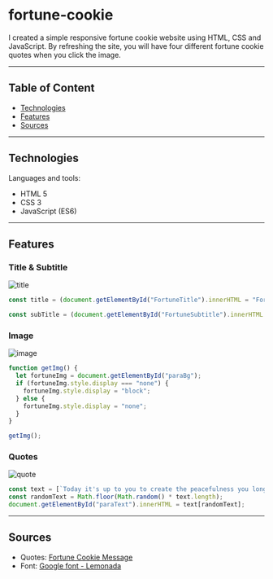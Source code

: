 # fortune-cookie

I created a simple responsive fortune cookie website using HTML, CSS and JavaScript. By refreshing the site, you will have four different fortune cookie quotes when you click the image. 

---
## Table of Content
- [Technologies](https://github.com/jjessicacho/fortune-cookie#technologies)
- [Features](https://github.com/jjessicacho/fortune-cookie#features)
- [Sources](https://github.com/jjessicacho/fortune-cookie#sources)

---

## Technologies
Languages and tools:
- HTML 5
- CSS 3
- JavaScript (ES6)

---

## Features
### Title & Subtitle
![title](https://user-images.githubusercontent.com/40417828/103501886-6ec25f80-4e04-11eb-8f97-42e6e4661620.png)
```js
const title = (document.getElementById("FortuneTitle").innerHTML = "Fortune Cookie");

const subTitle = (document.getElementById("FortuneSubtitle").innerHTML = "What do you want to know?");
```

### Image 
![image](https://user-images.githubusercontent.com/40417828/103501894-76820400-4e04-11eb-92ae-a8b52afc727c.png)
```js
function getImg() {
  let fortuneImg = document.getElementById("paraBg");
  if (fortuneImg.style.display === "none") {
    fortuneImg.style.display = "block";
  } else {
    fortuneImg.style.display = "none";
  }
}

getImg();
```

### Quotes
![quote](https://user-images.githubusercontent.com/40417828/103501903-7da91200-4e04-11eb-839e-f1535a534913.png)
```js
const text = [`Today it's up to you to create the peacefulness you long for.`, `A friend asks only for your time not your money.`, `If you refuse to accept anything but the best, you very often get it.`, `A smile is your passport into the hearts of others.`];
const randomText = Math.floor(Math.random() * text.length);
document.getElementById("paraText").innerHTML = text[randomText];
```

---

## Sources

- Quotes: [Fortune Cookie Message](http://www.fortunecookiemessage.com/)
- Font: [Google font - Lemonada](https://fonts.google.com/specimen/Lemonada?query=Lemonada)
